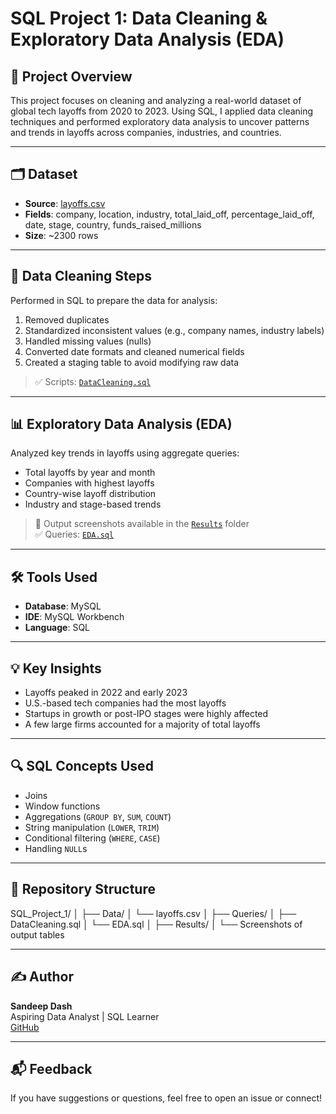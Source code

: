 # SQL Project 1: Data Cleaning & Exploratory Data Analysis (EDA)

## 📌 Project Overview

This project focuses on cleaning and analyzing a real-world dataset of global tech layoffs from 2020 to 2023. Using SQL, I applied data cleaning techniques and performed exploratory data analysis to uncover patterns and trends in layoffs across companies, industries, and countries.

---

## 🗂️ Dataset

- **Source**: [layoffs.csv](https://github.com/sandeep-chem/SQL_Project_1_DataCleaning_Exploratory_DataAnalysis/blob/main/layoffs.csv)
- **Fields**: company, location, industry, total_laid_off, percentage_laid_off, date, stage, country, funds_raised_millions
- **Size**: ~2300 rows

---

## 🧹 Data Cleaning Steps

Performed in SQL to prepare the data for analysis:

1. Removed duplicates
2. Standardized inconsistent values (e.g., company names, industry labels)
3. Handled missing values (nulls)
4. Converted date formats and cleaned numerical fields
5. Created a staging table to avoid modifying raw data

> ✅ Scripts: [`DataCleaning.sql`](https://github.com/sandeep-chem/SQL_Project_1_DataCleaning_Exploratory_DataAnalysis/blob/main/Queries/DataCleaning.sql)

---

## 📊 Exploratory Data Analysis (EDA)

Analyzed key trends in layoffs using aggregate queries:

- Total layoffs by year and month
- Companies with highest layoffs
- Country-wise layoff distribution
- Industry and stage-based trends

> 📸 Output screenshots available in the [`Results`](https://github.com/sandeep-chem/SQL_Project_1_DataCleaning_Exploratory_DataAnalysis/tree/main/Results) folder  
> ✅ Queries: [`EDA.sql`](https://github.com/sandeep-chem/SQL_Project_1_DataCleaning_Exploratory_DataAnalysis/blob/main/Queries/EDA.sql)

---

## 🛠️ Tools Used

- **Database**: MySQL
- **IDE**: MySQL Workbench
- **Language**: SQL

---

## 💡 Key Insights

- Layoffs peaked in 2022 and early 2023
- U.S.-based tech companies had the most layoffs
- Startups in growth or post-IPO stages were highly affected
- A few large firms accounted for a majority of total layoffs

---

## 🔍 SQL Concepts Used

- Joins
- Window functions
- Aggregations (`GROUP BY`, `SUM`, `COUNT`)
- String manipulation (`LOWER`, `TRIM`)
- Conditional filtering (`WHERE`, `CASE`)
- Handling `NULL`s

---

## 📁 Repository Structure


SQL_Project_1/
│
├── Data/
│ └── layoffs.csv
│
├── Queries/
│ ├── DataCleaning.sql
│ └── EDA.sql
│
├── Results/
│ └── Screenshots of output tables


---

## ✍️ Author

**Sandeep Dash**  
Aspiring Data Analyst | SQL Learner  
[GitHub](https://github.com/sandeep-chem)

---

## 📬 Feedback

If you have suggestions or questions, feel free to open an issue or connect!
